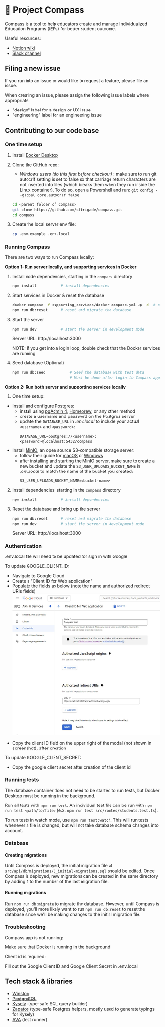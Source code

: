 # 🧭 Project Compass

Compass is a tool to help educators create and manage Individualized Education Programs (IEPs) for better student outcome.

Useful resources:

- [Notion wiki](https://www.notion.so/sfbrigade/Compass-source-of-truth-db118a6d51344dccadc49d1988662d66)
- [Slack channel](https://sfbrigade.slack.com/archives/C01R8E75N1K)

## Filing a new issue

If you run into an issue or would like to request a feature, please file an issue.

When creating an issue, please assign the following issue labels where appropriate:

- "design" label for a design or UX issue
- "engineering" label for an engineering issue

## Contributing to our code base

### One time setup

1. Install [Docker Desktop](https://www.docker.com/products/docker-desktop/)
2. Clone the GitHub repo:

   - _Windows users (do this first before checkout)_ : make sure to run git autocrlf setting is set to false so that carriage return characters are not inserted into files (which breaks them when they run inside the Linux container). To do so, open a Powershell and run: `git config --global core.autocrlf false`
     <br>

   ```sh
   cd <parent folder of compass>
   git clone https://github.com/sfbrigade/compass.git
   cd compass
   ```

3. Create the local server env file:
   ```sh
   cp .env.example .env.local
   ```

### Running Compass

There are two ways to run Compass locally:

**Option 1: Run server locally, and supporting services in Docker**

1. Install node dependencies, starting in the `compass` directory

   ```sh
   npm install           # install dependencies
   ```

2. Start services in Docker & reset the database

   ```sh
   docker compose -f supporting_services/docker-compose.yml up -d  # start the services in the background
   npm run db:reset      # reset and migrate the database
   ```

3. Start the server

   ```sh
   npm run dev           # start the server in development mode
   ```

   Server URL: http://localhost:3000

   NOTE: If you get into a login loop, double check that the Docker services are running

4. Seed database (Optional)
   ```sh
   npm run db:seed           # Seed the database with test data
                             # Must be done after login to Compass app
   ```

**Option 2: Run both server and supporting services locally**

1. One time setup:

- Install and configure Postgres:
  - install using [pgAdmin 4](https://www.postgresql.org/download/), [Homebrew](https://wiki.postgresql.org/wiki/Homebrew), or any other method
  - create a username and password on the Postgres server
  - update the `DATABASE_URL` in _.env.local_ to include your actual `<username>` and `<password>`:
    ```
    DATABASE_URL=postgres://<username>:<password>@localhost:5432/compass
    ```
- Install [MinIO](https://min.io), an open source S3-compatible storage server:
  - follow their guide for [macOS](https://min.io/docs/minio/macos/index.html) or [Windows](https://min.io/docs/minio/windows/index.html)
  - after installing and starting the MinIO server, make sure to create a new bucket and update the `S3_USER_UPLOADS_BUCKET_NAME` in _.env.local_ to match the name of the bucket you created:
    ```
    S3_USER_UPLOADS_BUCKET_NAME=<bucket-name>
    ```

2. Install dependencies, starting in the `compass` directory

   ```sh
   npm install           # install dependencies
   ```

3. Reset the database and bring up the server

   ```sh
   npm run db:reset      # reset and migrate the database
   npm run dev           # start the server in development mode
   ```

   Server URL: http://localhost:3000

### Authentication

.env.local file will need to be updated for sign in with Google

To update GOOGLE_CLIENT_ID:

- Navigate to Google Cloud
- Create a "Client ID for Web application"
- Populate the fields as below (note the name and authorized redirect URIs fields)
  ![alt text](readmeassist.jpg)

* Copy the client ID field on the upper right of the modal (not shown in screenshot), after creation

To update GOOGLE_CLIENT_SECRET:

- Copy the google client secret after creation of the client id

### Running tests

The database container does not need to be started to run tests, but Docker Desktop must be running in the background.

Run all tests with `npm run test`. An individual test file can be run with `npm run test <path/to/file>` (e.x. `npm run test src/routes/students.test.ts`).

To run tests in watch mode, use `npm run test:watch`. This will run tests whenever a file is changed, but will not take database schema changes into account.

### Database

#### Creating migrations

Until Compass is deployed, the initial migration file at `src/api/db/migrations/1_initial-migrations.sql` should be edited. Once Compass is deployed, new migrations can be created in the same directory by adding `1` to the number of the last migration file.

#### Running migrations

Run `npm run db:migrate` to migrate the database. However, until Compass is deployed, you'll more likely want to run `npm run db:reset` to reset the database since we'll be making changes to the initial migration file.

### Troubleshooting

Compass app is not running:

Make sure that Docker is running in the background

Client id is required:

Fill out the Google Client ID and Google Client Secret in .env.local

## Tech stack & libraries

- [Winston](https://github.com/winstonjs/winston)
- [PostgreSQL](https://www.postgresql.org/)
- [Kysely](https://github.com/koskimas/kysely) (type-safe SQL query builder)
- [Zapatos](https://github.com/jawj/zapatos) (type-safe Postgres helpers, mostly used to generate typings for Kysely)
- [AVA](https://github.com/avajs/ava) (test runner)
